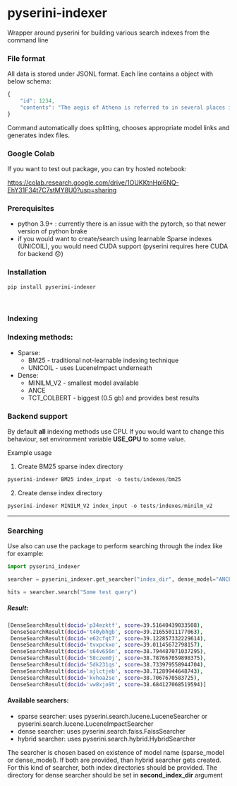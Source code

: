# pyserini-indexer

Wrapper around pyserini for building various search indexes from the command line

### File format
All data is stored under JSONL format. 
Each line contains a object with below schema:
```javascript
{
    "id": 1234,
    "contents": "The aegis of Athena is referred to in several places in the Iliad. \"It produced a sound as from myriad roaring dragons (Iliad, 4.17) and was borne by Athena in battle ... and among them went bright-eyed Athene, holding the precious aegis which is ageless and immortal: a hundred tassels of pure gold hang fluttering from it, tight-woven each of them, and each the worth of a hundred oxen."
}
```

Command automatically does splitting, chooses appropriate model links and generates index files.

### Google Colab
If you want to test out package, you can try hosted notebook:

https://colab.research.google.com/drive/1OUKKtnHpI6NQ-EhY31F34t7C7stMY8U0?usp=sharing


### Prerequisites
* python 3.9+ : currently there is an issue with the pytorch, so that newer version of python brake
* if you would want to create/search using learnable 
Sparse indexes (UNICOIL), you would need CUDA support (pyserini requires here CUDA for backend 😞)

### Installation
```
pip install pyserini-indexer
```

<br/>

### Indexing

### Indexing methods:
* Sparse:
    * BM25 - traditional not-learnable indexing technique
    * UNICOIL - uses LuceneImpact underneath
* Dense:
    * MINILM_V2 - smallest model available
    * ANCE
    * TCT_COLBERT - biggest (0.5 gb) and provides best results

### Backend support
By default **all** indexing methods use CPU. If you would want to change this behaviour, set environment variable **USE_GPU** to some value.

Example usage
1. Create BM25 sparse index directory
```python
pyserini-indexer BM25 index_input -o tests/indexes/bm25
```

2. Create dense index directory
```python
pyserini-indexer MINILM_V2 index_input -o tests/indexes/minilm_v2
```

---

### Searching

Use also can use the package to perform searching through the index like for example:

```python
import pyserini_indexer

searcher = pyserini_indexer.get_searcher("index_dir", dense_model="ANCE")

hits = searcher.search("Some test query")
```

##### Result:

```bash
[DenseSearchResult(docid='p34ezktf', score=39.51640439033508),
 DenseSearchResult(docid='t40ybhgb', score=39.21655011177063),
 DenseSearchResult(docid='e62cfqt7', score=39.122857332229614),
 DenseSearchResult(docid='tvxpckxo', score=39.01145672798157),
 DenseSearchResult(docid='s64v656n', score=38.794487071037295),
 DenseSearchResult(docid='58czem0j', score=38.787667059898375),
 DenseSearchResult(docid='5dk231qs', score=38.733979558944704),
 DenseSearchResult(docid='ajlctjeb', score=38.71289944648743),
 DenseSearchResult(docid='kvhoa2se', score=38.7067670583725),
 DenseSearchResult(docid='vw8xjo9t', score=38.684127068519594)]
```

#### Available searchers:

* sparse searcher: uses pyserini.search.lucene.LuceneSearcher or pyserini.search.lucene.LuceneImpactSearcher
* dense searcher: uses pyserini.search.faiss.FaissSearcher
* hybrid searcher: uses pyserini.search.hybrid.HybridSearcher

The searcher is chosen based on existence of model name (sparse_model or dense_model). If both are provided, than hybrid searcher gets created. For this kind of searcher, both index directories should be provided. The directory for dense searcher should be set in __second_index_dir__ argument
